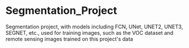 # Segmentation_Project
Segmentation project, with models including FCN, UNet, UNET2, UNET3, SEGNET, etc., used for training images, such as the VOC dataset and remote sensing images trained on this project's data
